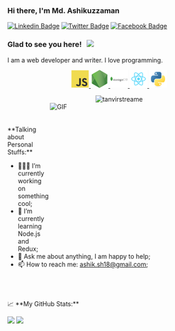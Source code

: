 ### Hi there, I'm Md. Ashikuzzaman

[![Linkedin Badge](https://img.shields.io/badge/-LinkedIn-0e76a8?style=flat-square&logo=Linkedin&logoColor=white)](https://www.linkedin.com/in/ashiksh/)
[![Twitter Badge](https://img.shields.io/badge/-Twitter-00acee?style=flat-square&logo=Twitter&logoColor=white)](https://twitter.com/ashik_shaheen)
[![Facebook Badge](https://img.shields.io/badge/-Facebook-0088cc?style=flat-square&logo=Facebook&logoColor=white)](https://web.facebook.com/ashik.shaheen)

### Glad to see you here! &nbsp; ![](https://visitor-badge.glitch.me/badge?page_id=ashiksh.ashiksh)

I am a web developer and writer. I love programming.

<p align="center">
<a href="https://developer.mozilla.org/en-US/docs/Web/JavaScript" target="_blank"> <img src="https://raw.githubusercontent.com/devicons/devicon/master/icons/javascript/javascript-original.svg" alt="javascript" width="40" height="40"/> </a>
<a href="https://developer.mozilla.org/en-US/docs/Web/JavaScript" target="_blank"> <img src="https://raw.githubusercontent.com/github/explore/80688e429a7d4ef2fca1e82350fe8e3517d3494d/topics/nodejs/nodejs.png" alt="node" width="40" height="40"/> </a>
<a href="https://developer.mozilla.org/en-US/docs/Web/JavaScript" target="_blank"> <img src="https://raw.githubusercontent.com/github/explore/80688e429a7d4ef2fca1e82350fe8e3517d3494d/topics/mongodb/mongodb.png" alt="mongodb" width="40" height="40"/> </a>
<a href="https://developer.mozilla.org/en-US/docs/Web/JavaScript" target="_blank"> <img src="https://raw.githubusercontent.com/github/explore/80688e429a7d4ef2fca1e82350fe8e3517d3494d/topics/react/react.png" alt="mongodb" width="40" height="40"/> </a>
<a href="https://www.python.org" target="_blank"> <img src="https://raw.githubusercontent.com/devicons/devicon/master/icons/python/python-original.svg" alt="python" width="40" height="40"/> </a>
</p>
<div style="width: 100%;" align="center">
<img  src="https://github-readme-streak-stats.herokuapp.com/?user=ashiksh" alt="tanvirstreame" />
</div>

<img align="right" alt="GIF" src="https://github.com/ashiksh/ashiksh/blob/main/coding.gif?raw=true" width="408" height="318" />

</br>
</br>
</br>
**Talking about Personal Stuffs:**

- 👨🏻‍💻 I’m currently working on something cool;
- 🚀 I’m currently learning Node.js and Redux;
- 💬 Ask me about anything, I am happy to help;
- 📫 How to reach me: ashik.sh18@gmail.com;

</br>
</br>
</br>

<div>
📈 **My GitHub Stats:**

<p>
  <img height="180em" src="https://github-readme-stats.vercel.app/api?username=ashiksh&show_icons=true&hide_border=true&&count_private=true&include_all_commits=true" />
  <img height="180em" src="https://github-readme-stats.vercel.app/api/top-langs/?username=ashiksh&hide=jupyter%20notebook&show_icons=true&hide_border=true&layout=compact&langs_count=8"/>
</p>
</div>
